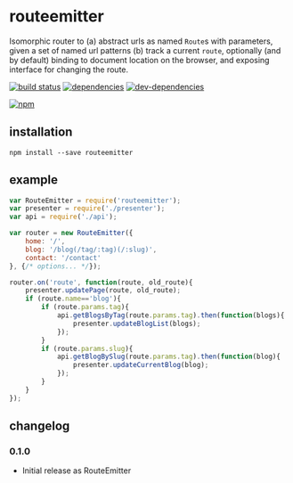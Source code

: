 # routeemitter
Isomorphic router to (a) abstract urls as named `Route`s with parameters, given a set of named url patterns (b) track a current `route`, optionally (and by default) binding to document location on the browser, and exposing interface for changing the route.

[![build status](https://travis-ci.org/zenflow/routeemitter.svg?branch=master)](https://travis-ci.org/zenflow/routeemitter?branch=master)
[![dependencies](https://david-dm.org/zenflow/routeemitter.svg)](https://david-dm.org/zenflow/routeemitter)
[![dev-dependencies](https://david-dm.org/zenflow/routeemitter/dev-status.svg)](https://david-dm.org/zenflow/routeemitter#info=devDependencies)

[![npm](https://nodei.co/npm/routeemitter.svg?downloads=true&downloadRank=true&stars=true)](https://www.npmjs.com/package/routeemitter)

## installation

```
npm install --save routeemitter
```

## example

```js
var RouteEmitter = require('routeemitter');
var presenter = require('./presenter');
var api = require('./api');

var router = new RouteEmitter({
    home: '/',
    blog: '/blog(/tag/:tag)(/:slug)',
    contact: '/contact'
}, {/* options... */});

router.on('route', function(route, old_route){
    presenter.updatePage(route, old_route);
    if (route.name=='blog'){
        if (route.params.tag){
            api.getBlogsByTag(route.params.tag).then(function(blogs){
                presenter.updateBlogList(blogs);
            });
        }
        if (route.params.slug){
            api.getBlogBySlug(route.params.tag).then(function(blog){
                presenter.updateCurrentBlog(blog);
            });
        }
    }
});

```

## changelog

### 0.1.0
- Initial release as RouteEmitter